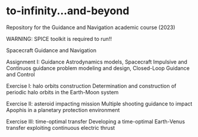 # to-infinity...and-beyond
Repository for the Guidance and Navigation academic course (2023)

WARNING: SPICE toolkit is required to run!!

Spacecraft Guidance and Navigation

Assignment I: Guidance
Astrodynamics models, Spacecraft Impulsive and Continuos guidance problem modeling and design, Closed-Loop Guidance and Control

Exercise I: halo orbits construction
Determination and construction of periodic halo orbits in the Earth-Moon system

Exercise II: asteroid impacting mission
Multiple shooting guidance to impact Apophis in a planetary protection environment

Exercise III: time-optimal transfer 
Developing a time-optimal Earth-Venus transfer exploiting continuous electric thrust
